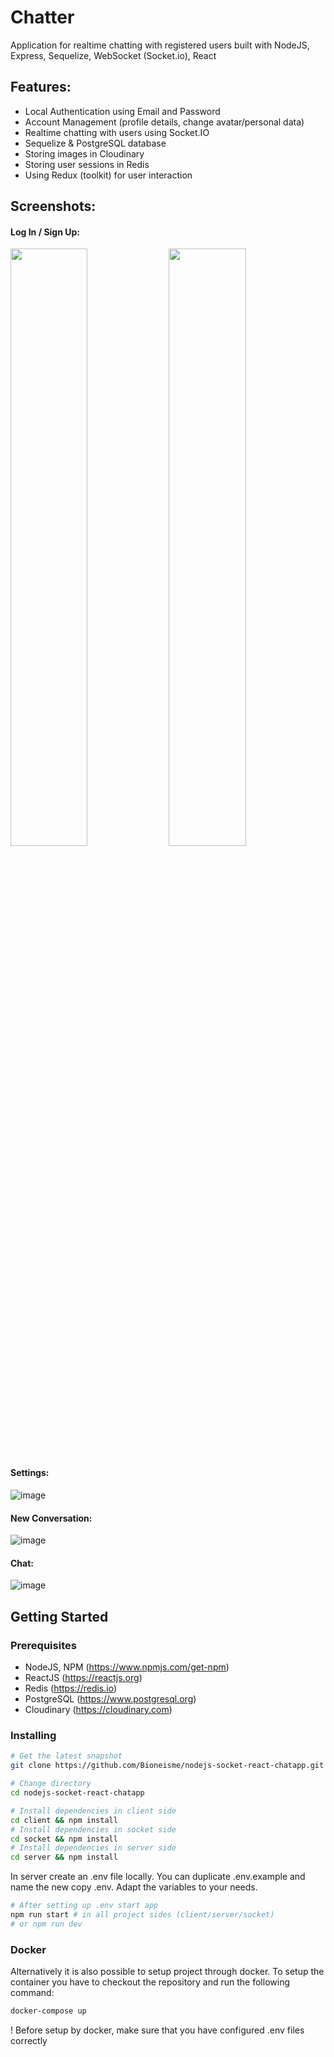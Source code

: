 # Chatter

Application for realtime chatting with registered users built with NodeJS, Express, Sequelize, WebSocket (Socket.io), React

## Features:
* Local Authentication using Email and Password
* Account Management (profile details, change avatar/personal data)
* Realtime chatting with users using Socket.IO
* Sequelize & PostgreSQL database
* Storing images in Cloudinary
* Storing user sessions in Redis
* Using Redux (toolkit) for user interaction

## Screenshots:
#### Log In / Sign Up:
<img src="https://res.cloudinary.com/dluwizg51/image/upload/v1659337659/%D0%A1%D0%BD%D0%B8%D0%BC%D0%BE%D0%BA_%D1%8D%D0%BA%D1%80%D0%B0%D0%BD%D0%B0_2022-08-01_130709_yfoapn.png" width="49.5%" /> <img src="https://res.cloudinary.com/dluwizg51/image/upload/v1659337714/%D0%A1%D0%BD%D0%B8%D0%BC%D0%BE%D0%BA_%D1%8D%D0%BA%D1%80%D0%B0%D0%BD%D0%B0_2022-08-01_130825_cyxooo.png" width="49.5%" />

#### Settings:
![image](https://user-images.githubusercontent.com/92920845/182094101-dd7aa8e2-fa1d-4d63-af12-f9e7c179bc4e.png)
#### New Conversation:
![image](https://user-images.githubusercontent.com/92920845/182094664-2c30257c-bff0-4f11-a575-2f85fb7587c0.png)
#### Chat:
![image](https://user-images.githubusercontent.com/92920845/182095041-f803ad66-cd12-4822-bf8b-b5b02a3acbfd.png)


## Getting Started
### Prerequisites
* NodeJS, NPM (https://www.npmjs.com/get-npm)
* ReactJS (https://reactjs.org)
* Redis (https://redis.io)
* PostgreSQL (https://www.postgresql.org)
* Cloudinary (https://cloudinary.com)

### Installing
```bash
# Get the latest snapshot
git clone https://github.com/Bioneisme/nodejs-socket-react-chatapp.git
```
``` bash
# Change directory
cd nodejs-socket-react-chatapp
```
``` bash
# Install dependencies in client side
cd client && npm install
# Install dependencies in socket side
cd socket && npm install
# Install dependencies in server side
cd server && npm install
```
In server create an .env file locally. You can duplicate .env.example and name the new copy .env. Adapt the variables to your needs.
``` bash
# After setting up .env start app
npm run start # in all project sides (client/server/socket)
# or npm run dev
```

### Docker
Alternatively it is also possible to setup project through docker. To setup the container you have to checkout the repository and run the following command:
``` bash
docker-compose up
```
! Before setup by docker, make sure that you have configured .env files correctly
